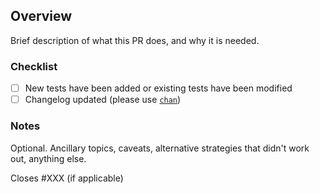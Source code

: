 ## Overview

Brief description of what this PR does, and why it is needed.

### Checklist

- [ ] New tests have been added or existing tests have been modified
- [ ] Changelog updated (please use [`chan`](https://www.npmjs.com/package/@geut/chan))

### Notes

Optional. Ancillary topics, caveats, alternative strategies that didn't work out, anything else.

Closes #XXX (if applicable)
